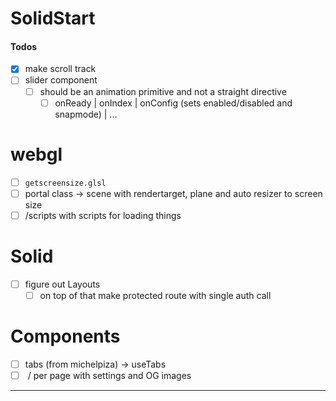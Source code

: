 # SolidStart

#### Todos

- [x] make scroll track
- [ ] slider component
  - [ ] should be an animation primitive and not a straight directive
    - [ ] onReady | onIndex | onConfig (sets enabled/disabled and snapmode) | ...

# webgl

- [ ] `getscreensize.glsl`
- [ ] portal class -> scene with rendertarget, plane and auto resizer to screen size
- [ ] /scripts with scripts for loading things

# Solid

- [ ] figure out Layouts
  - [ ] on top of that make protected route with single auth call

# Components

- [ ] tabs (from michelpiza) -> useTabs
- [ ] <Meta> / per page with settings and OG images

---
